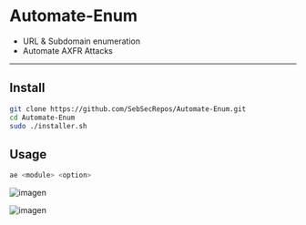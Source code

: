 # Automate-Enum

- URL & Subdomain enumeration
- Automate AXFR Attacks

-----


## Install
```bash
git clone https://github.com/SebSecRepos/Automate-Enum.git
cd Automate-Enum
sudo ./installer.sh
```


## Usage
```bash
ae <module> <option>  
```

![imagen](https://github.com/user-attachments/assets/2f2d381c-8595-4ef4-9ce0-136f35a061f8)

![imagen](https://github.com/user-attachments/assets/b42163f2-7a01-4db1-809a-b8ef703d2b26)

